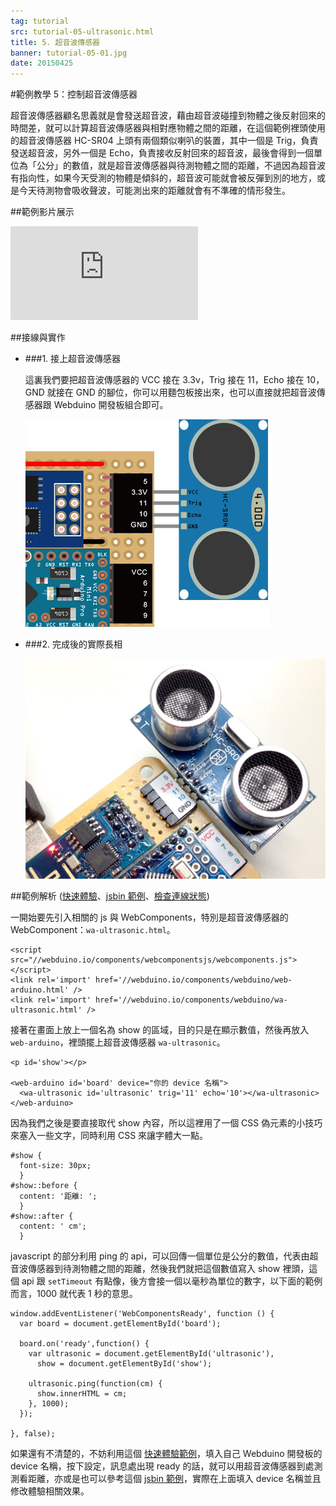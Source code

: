 ```yaml
---
tag: tutorial
src: tutorial-05-ultrasonic.html
title: 5. 超音波傳感器
banner: tutorial-05-01.jpg
date: 20150425
---
```


<!-- @@master  = ../../_layout.html-->

<!-- @@block  =  meta-->

<title>範例教學 5：控制超音波傳感器 :::: Webduino = Web + Arduino</title>

<meta property="og:description" content="超音波傳感器顧名思義就是會發送超音波，藉由超音波碰撞到物體之後反射回來的時間差，就可以計算超音波傳感器與相對應物體之間的距離，在這個範例裡頭使用的超音波傳感器 HC-SR04 上頭有兩個類似喇叭的裝置，其中一個是 Trig，負責發送超音波，另外一個是 Echo，負責接收反射回來的超音波，最後會得到一個單位為「公分」的數值，就是超音波傳感器與待測物體之間的距離。">

<!-- @@close-->



<!-- @@block  =  tutorials-->
#範例教學 5：控制超音波傳感器

超音波傳感器顧名思義就是會發送超音波，藉由超音波碰撞到物體之後反射回來的時間差，就可以計算超音波傳感器與相對應物體之間的距離，在這個範例裡頭使用的超音波傳感器 HC-SR04 上頭有兩個類似喇叭的裝置，其中一個是 Trig，負責發送超音波，另外一個是 Echo，負責接收反射回來的超音波，最後會得到一個單位為「公分」的數值，就是超音波傳感器與待測物體之間的距離，不過因為超音波有指向性，如果今天受測的物體是傾斜的，超音波可能就會被反彈到別的地方，或是今天待測物會吸收聲波，可能測出來的距離就會有不準確的情形發生。

##範例影片展示

<iframe class="youtube" src="https://www.youtube.com/embed/8BTArcDVYJ8" frameborder="0" allowfullscreen></iframe>

##接線與實作

- ###1. 接上超音波傳感器

	這裏我們要把超音波傳感器的 VCC 接在 3.3v，Trig 接在 11，Echo 接在 10，GND 就接在 GND 的腳位，你可以用麵包板接出來，也可以直接就把超音波傳感器跟 Webduino 開發板組合即可。

	![](../img/tutorials/tutorial-05-02.jpg)

- ###2. 完成後的實際長相

	![](../img/tutorials/tutorial-05-03.jpg)


##範例解析 ([快速體驗](http://webduinoio.github.io/samples/content/ultrasonic/index.html)、[jsbin 範例](http://jsbin.com/cagora/4/edit?html,css,js,output)、[檢查連線狀態](http://webduino.io/device.html))

一開始要先引入相關的 js 與 WebComponents，特別是超音波傳感器的 WebComponent：`wa-ultrasonic.html`。

	<script src="//webduino.io/components/webcomponentsjs/webcomponents.js"></script>
	<link rel='import' href='//webduino.io/components/webduino/web-arduino.html' />
	<link rel='import' href='//webduino.io/components/webduino/wa-ultrasonic.html' />

接著在畫面上放上一個名為 show 的區域，目的只是在顯示數值，然後再放入 `web-arduino`，裡頭擺上超音波傳感器 `wa-ultrasonic`。

	<p id='show'></p>

	<web-arduino id='board' device="你的 device 名稱">
	  <wa-ultrasonic id='ultrasonic' trig='11' echo='10'></wa-ultrasonic>
	</web-arduino>

因為我們之後是要直接取代 show 內容，所以這裡用了一個 CSS 偽元素的小技巧來塞入一些文字，同時利用 CSS 來讓字體大一點。
		
	#show {
	  font-size: 30px;
	  }
	#show::before {
	  content: '距離: ';
	  }
	#show::after {
	  content: ' cm';
	  }

javascript 的部分利用 ping 的 api，可以回傳一個單位是公分的數值，代表由超音波傳感器到待測物體之間的距離，然後我們就把這個數值寫入 show 裡頭，這個 api 跟 `setTimeout` 有點像，後方會接一個以毫秒為單位的數字，以下面的範例而言，1000 就代表 1 秒的意思。

	window.addEventListener('WebComponentsReady', function () {
	  var board = document.getElementById('board');

	  board.on('ready',function() {
	    var ultrasonic = document.getElementById('ultrasonic'),
	      show = document.getElementById('show');

	    ultrasonic.ping(function(cm) {
	      show.innerHTML = cm;
	    }, 1000);
	  });

	}, false);

如果還有不清楚的，不妨利用這個 [快速體驗範例](http://webduinoio.github.io/samples/content/ultrasonic/index.html)，填入自己 Webduino 開發板的 device 名稱，按下設定，訊息處出現 ready 的話，就可以用超音波傳感器到處測測看距離，亦或是也可以參考這個 [jsbin 範例](http://jsbin.com/cagora/4/edit?html,css,js,output)，實際在上面填入 device 名稱並且修改體驗相關效果。


<!-- @@close-->